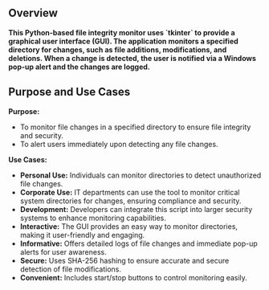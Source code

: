 <h2 id="overview">Overview</h2>
<b>This Python-based file integrity monitor uses `tkinter` to provide a graphical user interface (GUI). The application monitors a specified directory for changes, such as file additions, modifications, and deletions. When a change is detected, the user is notified via a Windows pop-up alert and the changes are logged.</b>

<h2 id="purpose-and-use-cases">Purpose and Use Cases</h2>
<b>Purpose:</b>
<ul>
    <li>To monitor file changes in a specified directory to ensure file integrity and security.</li>
    <li>To alert users immediately upon detecting any file changes.</li>
</ul>
<b>Use Cases:</b>
<ul>
    <li><b>Personal Use:</b> Individuals can monitor  directories to detect unauthorized file changes.</li>
    <li><b>Corporate Use:</b> IT departments can use the tool to monitor critical system directories for changes, ensuring compliance and security.</li>
    <li><b>Development:</b> Developers can integrate this script into larger security systems to enhance monitoring capabilities.</li>
    <li><b>Interactive:</b> The GUI provides an easy way to monitor directories, making it user-friendly and engaging.</li>
    <li><b>Informative:</b> Offers detailed logs of file changes and immediate pop-up alerts for user awareness.</li>
    <li><b>Secure:</b> Uses SHA-256 hashing to ensure accurate and secure detection of file modifications.</li>
    <li><b>Convenient:</b> Includes start/stop buttons to control monitoring easily.</li>
</ul>
